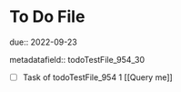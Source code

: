 # To Do File

due:: 2022-09-23

metadatafield:: todoTestFile_954_30

- [ ] Task of todoTestFile_954 1 [[Query me]]
